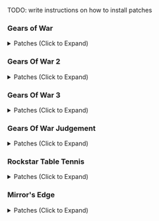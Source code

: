 TODO: write instructions on how to install patches

### Gears of War
<details><summary>Patches (Click to Expand)</summary>

```
title_name = "Gears Of War"
title_id = "4D5307D5"

[[patch]]
    name = "GoW - Texture rendering"
    desc = "None"
    author = "Gliniak"
    is_enabled = true
    
    [[patch.be32]]
        address = 0x822306D8
        value = 0x409AFF6C
```
</details>

### Gears Of War 2
<details><summary>Patches (Click to Expand)</summary>

```
title_name = "Gears of Wars 2"
title_id = "4D53082D"
#media_id = "22AB4F7C"

[[patch]]
    name = "Unlock FPS"
    desc = "Removes FPS Cap. Users will need to set vsync to false in Xenia Options for the patch to take effect."
    author = "illusion"
    is_enabled = true

    [[patch.be32]]
        address = 0x824A2E94
        value = 0x60000000

[[patch]]
    name = "Disable Ambient Occlusion"
    desc = "None"
    author = "illusion"
    is_enabled = false

    [[patch.be32]]
        address = 0x826F9D18
        value = 0x39600000

[[patch]]
    name = "Disable Motion Blur"
    desc = "None"
    author = "illusion"
    is_enabled = true

    [[patch.be32]]
        address = 0x8236004C
        value = 0x39600000
```
</details>

### Gears Of War 3
<details><summary>Patches (Click to Expand)</summary>

```
title_name = "Gears of Wars 3"
title_id = "4D5308AB"
#media_id = "4C93A17D"

[[patch]]
    name = "Unlock FPS"
    desc = "Removes FPS Cap. Users will need to set vsync to false in Xenia Options for the patch to take effect."
    author = "illusion"
    is_enabled = true

    [[patch.be32]]
        address = 0x8253D9B0
        value = 0x60000000
```
</details>

### Gears Of War Judgement
<details><summary>Patches (Click to Expand)</summary>

```
title_name = "Gears of Wars Judgement"
title_id = "4D530A26"
#media_id = "6DCAF3C2"

[[patch]]
    name = "Unlock FPS"
    desc = "Removes FPS Cap. Users will need to set vsync to false in Xenia Options for the patch to take effect."
    author = "illusion"
    is_enabled = true

    [[patch.be32]]
        address = 0x8255DE08
        value = 0x60000000
```
</details>

### Rockstar Table Tennis
<details><summary>Patches (Click to Expand)</summary>

```
title_name = "Rockstar Table Tennis"
title_id = "545407DF"

[[patch]]
    name = "Rockstar Table Tennis - Crash Skip"
    desc = "None"
    author = "Gliniak"
    is_enabled = true
    
    [[patch.be8]]
        address = 0x8237A3DB
        value = 0x05
```
</details>

### Mirror's Edge
<details><summary>Patches (Click to Expand)</summary>

```
title_name = "Mirror's Edge"
title_id = "45410850"
#media_id = "426CA5A2"

[[patch]]
    name = "FPS Unlock"
    desc = "Removes FPS Cap. Users will need to set vsync to false in Xenia Options for the patch to take effect."
    author = "illusion"
    is_enabled = true

    [[patch.be32]]
        address = 0x8254f5fc
        value = 0x60000000
```
</details>
